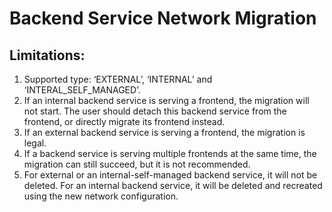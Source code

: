# Backend Service Network Migration
## Limitations:
1. Supported type: ‘EXTERNAL’, ‘INTERNAL’ and ‘INTERAL_SELF_MANAGED’.
2. If an internal backend service is serving a frontend, the migration will not start. The user should detach this backend service from the frontend, or directly migrate its frontend instead. 
3. If an external backend service is serving a frontend, the migration is legal. 
4. If a backend service is serving multiple frontends at the same time, the migration can still succeed, but it is not recommended.
5. For external or an internal-self-managed backend service, it will not be deleted. For an internal backend service, it will be deleted and recreated using the new network configuration.


          
